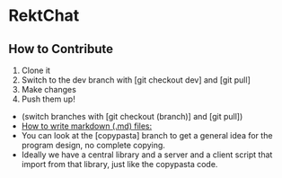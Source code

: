 # RektChat

## How to Contribute
1. Clone it
2. Switch to the dev branch with [git checkout dev] and [git pull]
3. Make changes
4. Push them up!

* (switch branches with [git checkout (branch)] and [git pull])
* [How to write markdown (.md) files: ](https://help.github.com/articles/markdown-basics/)
* You can look at the [copypasta] branch to get a general idea for the program design, no complete copying.
* Ideally we have a central library and a server and a client script that import from that library, just like the copypasta code.